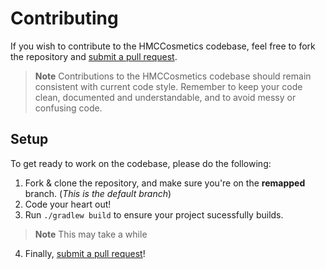 # Contributing

If you wish to contribute to the HMCCosmetics codebase, feel free to fork the repository and [submit a pull request](https://github.com/HibiscusMC/HMCCosmetics/compare).
> **Note** Contributions to the HMCCosmetics codebase should remain consistent with current code style. Remember to keep your code clean, documented and understandable, and to avoid messy or confusing code.

## Setup

To get ready to work on the codebase, please do the following:

1. Fork & clone the repository, and make sure you're on the **remapped** branch. (*This is the default branch*)
2. Code your heart out!
3. Run `./gradlew build` to ensure your project sucessfully builds. 
> **Note** This may take a while
4. Finally, [submit a pull request](https://github.com/HibiscusMC/HMCCosmetics/compare)!

